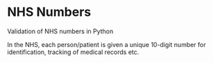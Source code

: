 # NHS Numbers

Validation of NHS numbers in Python

In the NHS, each person/patient is given a unique 10-digit number for identification, tracking of medical records etc.  
